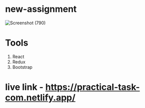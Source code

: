 # new-assignment
![Screenshot (790)](https://user-images.githubusercontent.com/92072200/235349666-534dc945-543f-4caa-8fc5-96ddea52ae50.png)
# Tools
 1) React
 2) Redux
 3) Bootstrap
# live link - https://practical-task-com.netlify.app/

